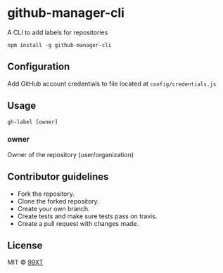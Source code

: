# github-manager-cli

A CLI to add labels for repositories

```
npm install -g github-manager-cli
```

## Configuration

Add GitHub account credentials to file located at `config/credentials.js`

## Usage

```
gh-label [owner]
```

### owner

Owner of the repository (user/organization)

## Contributor guidelines

- Fork the repository.
- Clone the forked repository.
- Create your own branch.
- Create tests and make sure tests pass on travis.
- Create a pull request with changes made.

## License

MIT © [99XT](https://github.com/99xt)